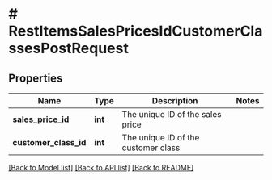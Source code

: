 # # RestItemsSalesPricesIdCustomerClassesPostRequest

## Properties

Name | Type | Description | Notes
------------ | ------------- | ------------- | -------------
**sales_price_id** | **int** | The unique ID of the sales price |
**customer_class_id** | **int** | The unique ID of the customer class |

[[Back to Model list]](../../README.md#models) [[Back to API list]](../../README.md#endpoints) [[Back to README]](../../README.md)
